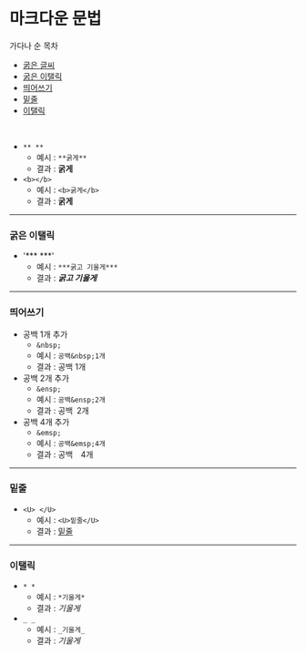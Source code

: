 # 마크다운 문법

가다나 순 목차
- [굵은 글씨](#굵은-글씨)
- [굵은 이탤릭](#굵은-이탤릭)
- [띄어쓰기](#띄어쓰기)
- [밑줄](#밑줄)
- [이탤릭](#이탤릭)

<br>

- `** **`
    - 예시 : `**굵게**`
    - 결과 : **굵게**
- `<b></b>`
    - 예시 : `<b>굵게</b>`
    - 결과 : <b>굵게</b>

---

### 굵은 이탤릭
- '*** ***'
    - 예시 : `***굵고 기울게***`
    - 결과 : ***굵고 기울게***

---

### 띄어쓰기
- 공백 1개 추가
    - `&nbsp;`
    - 예시 : `공백&nbsp;1개`
    - 결과 : 공백&nbsp;1개
- 공백 2개 추가
    - `&ensp;`
    - 예시 : `공백&ensp;2개`
    - 결과 : 공백&ensp;2개
- 공백 4개 추가
    - `&emsp;`
    - 예시 : `공백&emsp;4개`
    - 결과 : 공백&emsp;4개

---

### 밑줄
- `<U> </U>`
    - 예시 : `<U>밑줄</U>`
    - 결과 : <U>밑줄</U>

---

### 이탤릭
- `* *`
    - 예시 : `*기울게*`
    - 결과 : *기울게*
- `_ _`
    - 예시 : `_기울게_`
    - 결과 : _기울게_